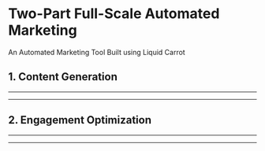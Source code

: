 # Two-Part Full-Scale Automated Marketing
An Automated Marketing Tool Built using Liquid Carrot

## 1. Content Generation

-----
-----

## 2. Engagement Optimization

----
----
